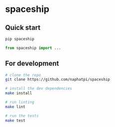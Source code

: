 # spaceship

## Quick start

```bash
pip spaceship
```

```python
from spaceship import ...
```

## For development

```bash
# clone the repo
git clone https://github.com/naphatpi/spaceship

# install the dev dependencies
make install

# run linting
make lint

# run the tests
make test
```
